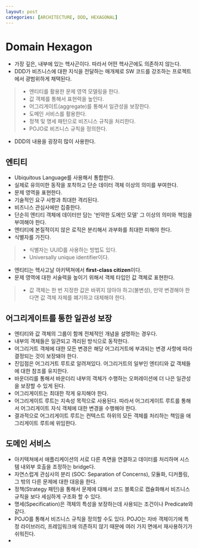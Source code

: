 ```yaml
---
layout: post
categories: [ARCHITECTURE, DDD, HEXAGONAL]
---
```


# Domain Hexagon

- 가장 깊은, 내부에 있는 헥사곤이다. 따라서 어떤 헥사곤에도 의존하지 않는다.
- DDD가 비즈니스에 대한 지식을 전달하는 매개체로 SW 코드를 강조하는 프로젝트에서 광범위하게 채택된다.
> - 엔티티를 활용한 문제 영역 모델링을 한다.
> - 값 객체를 통해서 표현력을 높인다.
> - 어그리게이트(aggregate)를 통해서 일관성을 보장한다.
> - 도메인 서비스를 활용한다.
> - 정책 및 명세 패턴으로 비즈니스 규칙을 처리한다.
> - POJO로 비즈니스 규칙을 정의한다.

- DDD의 내용을 굉장히 많이 사용한다.

## 엔티티
- Ubiquitous Language를 사용해서 통합한다.
- 실제로 유의미한 동작을 포착하고 단순 데이터 객체 이상의 의미를 부여한다.
- 문제 영역을 표현한다.
- 기술적인 요구 사항과 최대한 격리된다.
- 비즈니스 관심사에만 집중한다.
- 단순히 엔티티 객체에 데이터만 담는 '빈약한 도메인 모델' 그 이상의 의미와 책임을 부여해야 한다.
- 엔티티에 본질적이지 않은 로직은 분리해서 과부화를 최대한 피해야 한다.
- 식별자를 가진다.
> - 식별자는 UUID를 사용하는 방법도 있다.
> - Universally unique identifier이다.
- 엔티티는 헥사고날 아키텍쳐에서 **first-class citizen**이다.
- 문제 영역에 대한 서술력을 높이기 위해서 객체 타입인 값 객체로 표현한다.
> - 값 객체는 한 번 지정한 값은 바뀌지 않아야 하고(불변성), 만약 변경해야 한다면 값 객체 자체를 폐기하고 대체해야 한다.

## 어그리게이트를 통한 일관성 보장
- 엔티티와 값 객체의 그룹이 함께 전체적인 개념을 설명하는 경우다.
- 내부의 객체들은 일관되고 격리된 방식으로 동작한다.
- 어그리거트 객체에 대한 모든 변경은 해당 어그리거트에 부과되는 변경 사항에 따라 결정되는 것이 보장돼야 한다.
- 진입점은 어그리거트 루트로 알려져있다. 어그리거트의 일부인 엔티티와 값 객체들에 대한 참조를 유지한다.
- 바운더리를 통해서 바운더리 내부의 객체가 수행하는 오퍼레이션에 더 나은 일관성을 보장할 수 있게 된다.
- 어그리게이트는 최대한 작게 유지해야 한다.
- 어그리게이트 루트는 지속성 목적으로 사용된다. 따라서 어그리게이트 루트를 통해서 어그리게이트 자식 객체에 대한 변경을 수행해야 한다.
- 결과적으로 어그리게이트 루트는 컨텍스트 하위의 모든 객체를 처리하는 책임을 애그리게이트 루트에 위임한다.

## 도메인 서비스
- 아키텍쳐에서 애플리케이션의 서로 다른 측면을 연결하고 데이터를 처리하며 시스템 내외부 호출을 조정하는 bridge다.
- 자연스럽게 관심사의 분리 (SOC: Separation of Concerns), 모듈화, 디커플링, 그 밖의 다른 문제에 대한 대응을 한다.
- 정책(Strategy 패턴)을 통해서 문제에 대해서 코드 블록으로 캡슐화해서 비즈니스 규칙을 보다 세심하게 구조화 할 수 있다.
- 명세(Specification)은 객체의 특성을 보장하는데 사용되는 조건이나 Predicate와 같다.
- POJO를 통해서 비즈니스 규칙을 정의할 수도 있다. POJO는 자바 객체이기에 특정 라이브러리, 프레임워크에 의존하지 않기 때문에 여러 가지 면에서 재사용하기가 쉬워진다.
- 